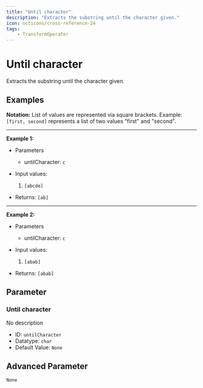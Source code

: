 ```yaml
---
title: "Until character"
description: "Extracts the substring until the character given."
icon: octicons/cross-reference-24
tags: 
    - TransformOperator
---
```

# Until character
<!-- This file was generated - DO NOT CHANGE IT MANUALLY -->



Extracts the substring until the character given.

## Examples

**Notation:** List of values are represented via square brackets. Example: `[first, second]` represents a list of two values "first" and "second".

---
**Example 1:**

* Parameters
    * untilCharacter: `c`

* Input values:
    1. `[abcde]`

* Returns: `[ab]`


---
**Example 2:**

* Parameters
    * untilCharacter: `c`

* Input values:
    1. `[abab]`

* Returns: `[abab]`




## Parameter

### Until character

No description

- ID: `untilCharacter`
- Datatype: `char`
- Default Value: `None`





## Advanced Parameter

`None`